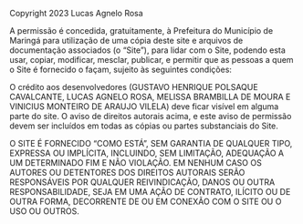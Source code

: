 Copyright 2023 Lucas Agnelo Rosa

A permissão é concedida, gratuitamente, à Prefeitura do Município de Maringá para utilização de uma cópia deste site e arquivos de documentação associados (o “Site”), para lidar com o Site, podendo esta usar, copiar, modificar, mesclar, publicar, e permitir que as pessoas a quem o Site é fornecido o façam, sujeito às seguintes condições:

O crédito aos desenvolvedores (GUSTAVO HENRIQUE POLSAQUE CAVALCANTE, LUCAS AGNELO ROSA, MELISSA BRAMBILLA DE MOURA E VINICIUS MONTEIRO DE ARAUJO VILELA) deve ficar visível em alguma parte do site. O aviso de direitos autorais acima, e este aviso de permissão devem ser incluídos em todas as cópias ou partes substanciais do Site.

O SITE É FORNECIDO “COMO ESTÁ”, SEM GARANTIA DE QUALQUER TIPO, EXPRESSA OU IMPLÍCITA, INCLUINDO, SEM LIMITAÇÃO, ADEQUAÇÃO A UM DETERMINADO FIM E NÃO VIOLAÇÃO. EM NENHUM CASO OS AUTORES OU DETENTORES DOS DIREITOS AUTORAIS SERÃO RESPONSÁVEIS POR QUALQUER REIVINDICAÇÃO, DANOS OU OUTRA RESPONSABILIDADE, SEJA EM UMA AÇÃO DE CONTRATO, ILÍCITO OU DE OUTRA FORMA, DECORRENTE DE OU EM CONEXÃO COM O SITE OU O USO OU OUTROS.
